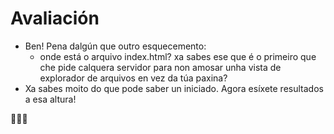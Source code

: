 # Avaliación

- Ben!
Pena dalgún que outro esquecemento:
  - onde está o arquivo index.html? xa sabes ese que é o primeiro que che pide calquera servidor para non amosar unha vista de explorador de arquivos en vez da túa paxina?
- Xa sabes moito do que pode saber un iniciado. Agora esíxete resultados a esa altura!

:clap::clap::clap:
